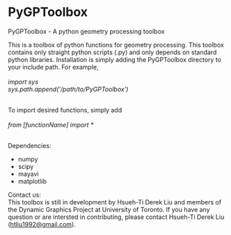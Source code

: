# PyGPToolbox
PyGPToolbox - A python geometry processing toolbox

This is a toolbox of python functions for geometry processing. This toolbox contains only straight python scripts (.py) and only depends on standard python libraries. Installation is simply adding the PyGPToolbox directory to your include path. For example,<br /><br />
_import sys_ <br />
_sys.path.append('/path/to/PyGPToolbox')_<br /><br />

To import desired functions, simply add <br /><br />
_from [functionName] import *_<br /><br />

Dependencies: <br />
- numpy<br />
- scipy<br />
- mayavi<br />
- matplotlib<br />

Contact us:<br />
This toolbox is still in development by Hsueh-Ti Derek Liu and members of the Dynamic Graphics Project at University of Toronto. If you have any question or are intersted in contributing, please contact Hsueh-Ti Derek Liu (htliu1992@gmail.com).